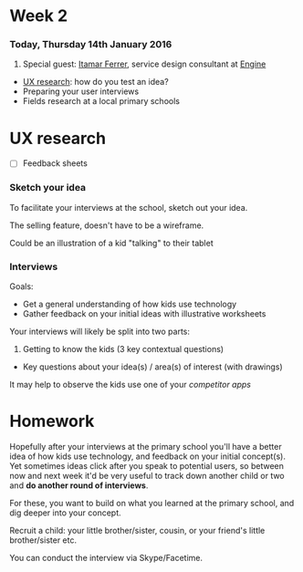 # Week 2

### Today, Thursday 14th January 2016

1. Special guest: [Itamar Ferrer](http://www.ifita.com/), service design consultant at [Engine](http://enginegroup.co.uk/team/)
* [UX research](#ux-research): how do you test an idea? 
* Preparing your user interviews
* Fields research at a local primary schools 


# UX research

- [ ] Feedback sheets

### Sketch your idea

To facilitate your interviews at the school, sketch out your idea.

The selling feature, doesn't have to be a wireframe.

Could be an illustration of a kid "talking" to their tablet

### Interviews

Goals:

* Get a general understanding of how kids use technology
* Gather feedback on your initial ideas with illustrative worksheets 

Your interviews will likely be split into two parts:

1. Getting to know the kids (3 key contextual questions)
* Key questions about your idea(s) / area(s) of interest (with drawings)

It may help to observe the kids use one of your *competitor apps*


# Homework

Hopefully after your interviews at the primary school you'll have a better idea of how kids use technology, and feedback on your initial concept(s). Yet sometimes ideas click after you speak to potential users, so between now and next week it'd be very useful to track down another child or two and **do another round of interviews**.

For these, you want to build on what you learned at the primary school, and dig deeper into your concept. 

Recruit a child: your little brother/sister, cousin, or your friend's little brother/sister etc.

You can conduct the interview via Skype/Facetime.



 
